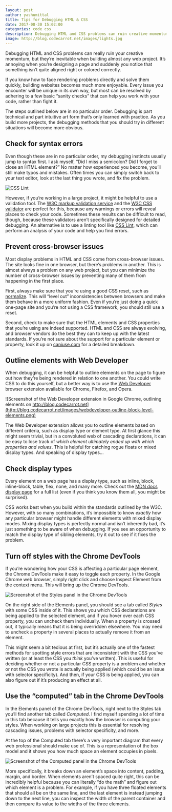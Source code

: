 ```yaml
---
layout: post
author: yashumittal
title: Tips for Debugging HTML & CSS
date: 2017-08-30 15:02:00
categories: code css
description: Debugging HTML and CSS problems can ruin creative momentum, but if you know how to debug rendering issues, building
image: http://blog.codecarrot.net/images/lights.jpg
---
```


Debugging HTML and CSS problems can really ruin your creative momentum, but they’re inevitable when building almost any web project. It’s annoying when you’re designing a page and suddenly you notice that something isn’t quite aligned right or colored correctly.

If you know how to face rendering problems directly and solve them quickly, building websites becomes much more enjoyable. Every issue you encounter will be unique in its own way, but most can be resolved by adhering to a few basic “sanity checks” that can help you work with your code, rather than fight it.

The steps outlined below are in no particular order. Debugging is part technical and part intuitive art form that’s only learned with practice. As you build more projects, the debugging methods that you should try in different situations will become more obvious.

## Check for syntax errors

Even though these are in no particular order, my debugging instincts usually jump to syntax first. I ask myself, “Did I miss a semicolon? Did I forget to close an HTML element?” No matter how experienced you become, you’ll still make typos and mistakes. Often times you can simply switch back to your text editor, look at the last thing you wrote, and fix the problem.

![CSS Lint](http://blog.codecarrot.net/images/csslint.png)

However, if you’re working in a large project, it might be helpful to use a validation tool. The [W3C markup validation service](http://validator.w3.org/) and the [W3C CSS validator](http://jigsaw.w3.org/css-validator/) are perfect for this, because any warnings or errors will reveal places to check your code. Sometimes these results can be difficult to read, though, because these validators aren’t specifically designed for detailed debugging. An alternative is to use a linting tool like [CSS Lint](http://csslint.net/), which can perform an analysis of your code and help you find errors.

## Prevent cross-browser issues

Most display problems in HTML and CSS come from cross-browser issues. The site looks fine in one browser, but there’s problems in another. This is almost always a problem on any web project, but you can minimize the number of cross-browser issues by preventing many of them from happening in the first place.

First, always make sure that you’re using a good CSS reset, such as [normalize](https://codecarrotnet.github.io/normalize.css/). This will “level out” inconsistencies between browsers and make them behave in a more uniform fashion. Even if you’re just doing a quick one-page site and you’re not using a CSS framework, you should still use a reset.

Second, check to make sure that the HTML elements and CSS properties that you’re using are indeed supported. HTML and CSS are always evolving, and browser vendors do the best they can to keep up with the latest standards. If you’re not sure about the support for a particular element or property, look it up on [caniuse.com](http://caniuse.com/) for a detailed breakdown.

## Outline elements with Web Developer

When debugging, it can be helpful to outline elements on the page to figure out how they’re being rendered in relation to one another. You could write CSS to do this yourself, but a better way is to use the [Web Developer](http://chrispederick.com/work/web-developer/) browser extension available for Chrome, Firefox, and Opera.

![Screenshot of the Web Developer extension in Google Chrome, outlining elements on http://blog.codecarrot.net](http://blog.codecarrot.net/images/webdeveloper-outline-block-level-elements.png)

The Web Developer extension allows you to outline elements based on different criteria, such as display type or element type. At first glance this might seem trivial, but in a convoluted web of cascading declarations, it can be easy to lose track of *which element ultimately ended up with which properties and values*. This is helpful for catching rogue floats or mixed display types. And speaking of display types…

## Check display types

Every element on a web page has a display type, such as inline, block, inline-block, table, flex, none, and many more. Check out the [MDN docs display page](https://developer.mozilla.org/en-US/docs/Web/CSS/display) for a full list (even if you think you know them all, you might be surprised).

CSS works best when you build within the standards outlined by the W3C. However, with so many combinations, it’s impossible to know *exactly* how any particular browser might handle different elements with mixed display modes. Mixing display types is perfectly normal and isn’t inherently bad, it’s just something to be aware of when debugging. If you see an opportunity to match the display type of sibling elements, try it out to see if it fixes the problem.

## Turn off styles with the Chrome DevTools

If you’re wondering how your CSS is affecting a particular page element, the Chrome DevTools make it easy to toggle each property. In the Google Chrome web browser, simply right click and choose Inspect Element from the context menu. This will bring up the Chrome DevTools.

![Screenshot of the Styles panel in the Chrome DevTools](http://blog.codecarrot.net/images/chrome-styles.png)

On the right side of the Elements panel, you should see a tab called *Styles* with some CSS inside of it. This shows you which CSS declarations are being applied to the selected element, and if you hover over each CSS property, you can uncheck them individually. When a property is crossed out, it typically means that it is being overridden elsewhere. You may need to uncheck a property in several places to actually remove it from an element.

This might seem a bit tedious at first, but it’s actually one of the fastest methods for spotting style errors that are inconsistent with the CSS you’ve written (or at least the CSS you *think* you’ve written). This is useful for deciding whether or not a particular CSS property is a problem and whether or not the CSS you wrote is actually being applied (which could be an issue with selector specificity). And then, if your CSS is being applied, you can also figure out if it’s producing an effect at all.

## Use the “computed” tab in the Chrome DevTools

In the Elements panel of the Chrome DevTools, right next to the Styles tab you’ll find another tab called *Computed*. I find myself spending a lot of time in this tab because it tells you exactly how the browser is computing your styles. When working on large projects this is essential for resolving cascading issues, problems with selector specificity, and more.

At the top of the Computed tab there’s a very important diagram that every web professional should make use of. This is a representation of the box model and it shows you how much space an element occupies in pixels.

![Screenshot of the Computed panel in the Chrome DevTools](http://blog.codecarrot.net/images/chrome-computed.png)

More specifically, it breaks down an element’s space into content, padding, margin, and border. When elements aren’t spaced quite right, this can be incredibly helpful because you can literally “do the math” and figure out which element is a problem. For example, if you have three floated elements that should all be on the same line, and the last element is instead jumping down to the next line, you can inspect the width of the parent container and then compare its value to the widths of the three elements.
